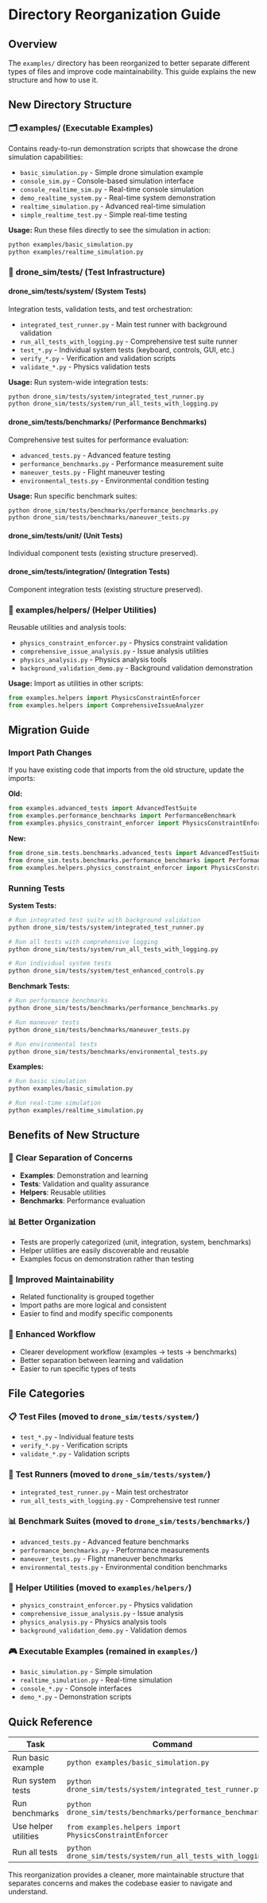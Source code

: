 # Directory Reorganization Guide

## Overview

The `examples/` directory has been reorganized to better separate different types of files and improve code maintainability. This guide explains the new structure and how to use it.

## New Directory Structure

### 🗂️ **examples/** (Executable Examples)

Contains ready-to-run demonstration scripts that showcase the drone simulation capabilities:

- `basic_simulation.py` - Simple drone simulation example
- `console_sim.py` - Console-based simulation interface
- `console_realtime_sim.py` - Real-time console simulation
- `demo_realtime_system.py` - Real-time system demonstration
- `realtime_simulation.py` - Advanced real-time simulation
- `simple_realtime_test.py` - Simple real-time testing

**Usage:** Run these files directly to see the simulation in action:

```bash
python examples/basic_simulation.py
python examples/realtime_simulation.py
```

### 🧪 **drone_sim/tests/** (Test Infrastructure)

#### **drone_sim/tests/system/** (System Tests)

Integration tests, validation tests, and test orchestration:

- `integrated_test_runner.py` - Main test runner with background validation
- `run_all_tests_with_logging.py` - Comprehensive test suite runner
- `test_*.py` - Individual system tests (keyboard, controls, GUI, etc.)
- `verify_*.py` - Verification and validation scripts
- `validate_*.py` - Physics validation tests

**Usage:** Run system-wide integration tests:

```bash
python drone_sim/tests/system/integrated_test_runner.py
python drone_sim/tests/system/run_all_tests_with_logging.py
```

#### **drone_sim/tests/benchmarks/** (Performance Benchmarks)

Comprehensive test suites for performance evaluation:

- `advanced_tests.py` - Advanced feature testing
- `performance_benchmarks.py` - Performance measurement suite
- `maneuver_tests.py` - Flight maneuver testing
- `environmental_tests.py` - Environmental condition testing

**Usage:** Run specific benchmark suites:

```bash
python drone_sim/tests/benchmarks/performance_benchmarks.py
python drone_sim/tests/benchmarks/maneuver_tests.py
```

#### **drone_sim/tests/unit/** (Unit Tests)

Individual component tests (existing structure preserved).

#### **drone_sim/tests/integration/** (Integration Tests)

Component integration tests (existing structure preserved).

### 🔧 **examples/helpers/** (Helper Utilities)

Reusable utilities and analysis tools:

- `physics_constraint_enforcer.py` - Physics constraint validation
- `comprehensive_issue_analysis.py` - Issue analysis utilities
- `physics_analysis.py` - Physics analysis tools
- `background_validation_demo.py` - Background validation demonstration

**Usage:** Import as utilities in other scripts:

```python
from examples.helpers import PhysicsConstraintEnforcer
from examples.helpers import ComprehensiveIssueAnalyzer
```

## Migration Guide

### Import Path Changes

If you have existing code that imports from the old structure, update the imports:

**Old:**

```python
from examples.advanced_tests import AdvancedTestSuite
from examples.performance_benchmarks import PerformanceBenchmark
from examples.physics_constraint_enforcer import PhysicsConstraintEnforcer
```

**New:**

```python
from drone_sim.tests.benchmarks.advanced_tests import AdvancedTestSuite
from drone_sim.tests.benchmarks.performance_benchmarks import PerformanceBenchmark
from examples.helpers.physics_constraint_enforcer import PhysicsConstraintEnforcer
```

### Running Tests

**System Tests:**

```bash
# Run integrated test suite with background validation
python drone_sim/tests/system/integrated_test_runner.py

# Run all tests with comprehensive logging
python drone_sim/tests/system/run_all_tests_with_logging.py

# Run individual system tests
python drone_sim/tests/system/test_enhanced_controls.py
```

**Benchmark Tests:**

```bash
# Run performance benchmarks
python drone_sim/tests/benchmarks/performance_benchmarks.py

# Run maneuver tests
python drone_sim/tests/benchmarks/maneuver_tests.py

# Run environmental tests
python drone_sim/tests/benchmarks/environmental_tests.py
```

**Examples:**

```bash
# Run basic simulation
python examples/basic_simulation.py

# Run real-time simulation
python examples/realtime_simulation.py
```

## Benefits of New Structure

### 🎯 **Clear Separation of Concerns**

- **Examples**: Demonstration and learning
- **Tests**: Validation and quality assurance
- **Helpers**: Reusable utilities
- **Benchmarks**: Performance evaluation

### 📊 **Better Organization**

- Tests are properly categorized (unit, integration, system, benchmarks)
- Helper utilities are easily discoverable and reusable
- Examples focus on demonstration rather than testing

### 🔧 **Improved Maintainability**

- Related functionality is grouped together
- Import paths are more logical and consistent
- Easier to find and modify specific components

### 🚀 **Enhanced Workflow**

- Clearer development workflow (examples → tests → benchmarks)
- Better separation between learning and validation
- Easier to run specific types of tests

## File Categories

### 📋 **Test Files** (moved to `drone_sim/tests/system/`)

- `test_*.py` - Individual feature tests
- `verify_*.py` - Verification scripts
- `validate_*.py` - Validation scripts

### 🏃 **Test Runners** (moved to `drone_sim/tests/system/`)

- `integrated_test_runner.py` - Main test orchestrator
- `run_all_tests_with_logging.py` - Comprehensive test runner

### 📊 **Benchmark Suites** (moved to `drone_sim/tests/benchmarks/`)

- `advanced_tests.py` - Advanced feature benchmarks
- `performance_benchmarks.py` - Performance measurements
- `maneuver_tests.py` - Flight maneuver benchmarks
- `environmental_tests.py` - Environmental condition benchmarks

### 🔧 **Helper Utilities** (moved to `examples/helpers/`)

- `physics_constraint_enforcer.py` - Physics validation
- `comprehensive_issue_analysis.py` - Issue analysis
- `physics_analysis.py` - Physics analysis tools
- `background_validation_demo.py` - Validation demos

### 🎮 **Executable Examples** (remained in `examples/`)

- `basic_simulation.py` - Simple simulation
- `realtime_simulation.py` - Real-time simulation
- `console_*.py` - Console interfaces
- `demo_*.py` - Demonstration scripts

## Quick Reference

| Task                 | Command                                                       |
| -------------------- | ------------------------------------------------------------- |
| Run basic example    | `python examples/basic_simulation.py`                         |
| Run system tests     | `python drone_sim/tests/system/integrated_test_runner.py`     |
| Run benchmarks       | `python drone_sim/tests/benchmarks/performance_benchmarks.py` |
| Use helper utilities | `from examples.helpers import PhysicsConstraintEnforcer`      |
| Run all tests        | `python drone_sim/tests/system/run_all_tests_with_logging.py` |

This reorganization provides a cleaner, more maintainable structure that separates concerns and makes the codebase easier to navigate and understand.
